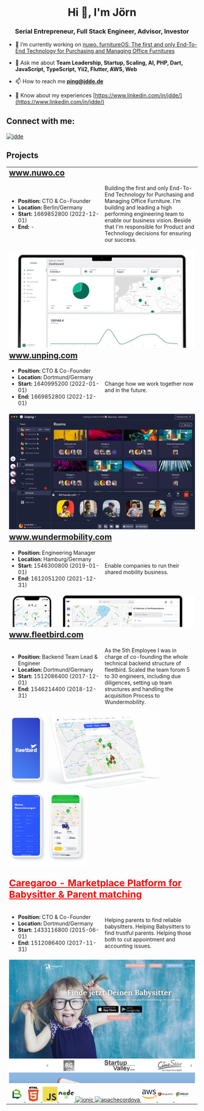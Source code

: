 <h1 align="center">Hi 👋, I'm Jörn</h1>
<h3 align="center">Serial Entrepreneur, Full Stack Engineer, Advisor, Investor</h3>

- 🔭 I’m currently working on [nuwo. furnitureOS: The first and only End-To-End Technology for Purchasing and Managing Office Furnitures](https://www.nuwo.co)

- 💬 Ask me about **Team Leadership, Startup, Scaling, AI, PHP, Dart, JavaScript, TypeScript, Yii2, Flutter, AWS, Web**

- 📫 How to reach me **ping@jdde.de**

- 📄 Know about my experiences [https://www.linkedin.com/in/jdde/](https://www.linkedin.com/in/jdde/)

<h2 align="left">Connect with me:</h3>
<p align="left">
<a href="https://linkedin.com/in/jdde" target="blank"><img align="center" src="https://raw.githubusercontent.com/rahuldkjain/github-profile-readme-generator/master/src/images/icons/Social/linked-in-alt.svg" alt="jdde" height="30" width="40" /></a>
</p>

<h2 align="left">Projects</h1>
<table>
  <tbody>
    <tr>
      <td colspan="2">
        <a href="https://www.nuwo.co" target="_blank" style="font-size: 1.5em; font-weight: bold;">www.nuwo.co</a>
      </td>
    </tr>
    <tr>
      <td width="50%">
        <ul>
          <li><b>Position:</b> CTO & Co-Founder</li>
          <li><b>Location:</b> Berlin/Germany</li>
          <li><b>Start:</b> 1669852800 (2022-12-01)</li>
          <li><b>End:</b> -</li>
        </ul>
      </td>
      <td width="50%">
        <p>
          Building the first and only End-To-End Technology for Purchasing and Managing Office Furniture.
          I'm building and leading a high performing engineering team to enable our business vision. Beside that I'm responsible for Product and Technology decisions for ensuring our success.
        </p>
      </td>
    </tr>
    <tr>
      <td colspan="2">
        <img alt="Photo" src="./assets/nuwo_screenshot_1.png" />
      </td>
    </tr>
    <tr>
      <td colspan="2">
        <a href="https://www.unping.com/app" target="_blank" style="font-size: 1.5em; font-weight: bold;">www.unping.com</a>
      </td>
    </tr>
    <tr>
      <td width="50%">
        <ul>
            <li><b>Position:</b> CTO & Co-Founder</li>
            <li><b>Location:</b> Dortmund/Germany</li>
            <li><b>Start:</b> 1640995200 (2022-01-01)</li>
            <li><b>End:</b> 1669852800 (2022-12-01)</li>
        </ul>
      </td>
      <td width="50%">
        <p>
          Change how we work together now and in the future.
        </p>
      </td>
    </tr>
    <tr>
      <td colspan="2">
        <img alt="Photo" src="./assets/unping_screenshot_1.png" />
      </td>
    </tr>
    <tr>
      <td colspan="2">
        <a href="https://www.wundermobility.com" target="_blank" style="font-size: 1.5em; font-weight: bold;">www.wundermobility.com</a>
      </td>
    </tr>
    <tr>
      <td width="50%">
        <ul>
            <li><b>Position:</b> Engineering Manager</li>
            <li><b>Location:</b> Hamburg/Germany</li>
            <li><b>Start:</b> 1546300800 (2019-01-01)</li>
            <li><b>End:</b> 1612051200 (2021-12-31)</li>
        </ul>
      </td>
      <td width="50%">
        <p>
          Enable companies to run their shared mobility business.
        </p>
      </td>
    </tr>
    <tr>
      <td colspan="2">
        <img alt="Photo" src="./assets/wundermobility.webp" />
      </td>
    </tr>
    <tr>
      <td colspan="2">
        <a href="https://www.fleetbird.com" target="_blank" style="font-size: 1.5em; font-weight: bold;">www.fleetbird.com</a>
      </td>
    </tr>
    <tr>
      <td width="50%">
        <ul>
            <li><b>Position:</b> Backend Team Lead & Engineer</li>
            <li><b>Location:</b> Dortmund/Germany</li>
            <li><b>Start:</b> 1512086400 (2017-12-01)</li>
            <li><b>End:</b> 1546214400 (2018-12-31)</li>
        </ul>
      </td>
      <td width="50%">
        <p>
          As the 5th Employee I was in charge of co-founding the whole technical backend structure of fleetbird. Scaled the team forom 5 to 30 engineers, including due diligences, setting up team structures and handling the acquisition Process to Wundermobility.
        </p>
      </td>
    </tr>
    <tr>
      <td colspan="2">
        <img alt="Photo" src="./assets/fleetbird_screenshot_0.png" height="200"/>
        <img alt="Photo" src="./assets/fleetbird_screenshot_1.png" height="200"/>
        <img alt="Photo" src="./assets/fleetbird_screenshot_2.png" height="200"/>
        <img alt="Photo" src="./assets/fleetbird_screenshot_3.png" height="200"/>
      </td>
    </tr>
    <tr>
      <td colspan="2">
        <h3 style="color:red;"><a href="https://www.caregaroo.de" target="_blank" style="font-size: 1.5em; font-weight: bold;color:red;">Caregaroo - Marketplace Platform for Babysitter & Parent matching</a></h3>
      </td>
    </tr>
    <tr>
      <td width="50%">
        <ul>
            <li><b>Position:</b> CTO & Co-Founder</li>
            <li><b>Location:</b> Dortmund/Germany</li>
            <li><b>Start:</b> 1433116800 (2015-06-01)</li>
            <li><b>End:</b> 1512086400 (2017-11-31)</li>
        </ul>
      </td>
      <td width="50%">
        <p>
          Helping parents to find reliable babysitters. Helping Babysitters to find trustful parents. Helping those both to cut appointment and accounting issues.
        </p>
      </td>
    </tr>
    <tr>
      <td colspan="2">
        <img alt="Photo" src="./assets/caregaroo_screenshot_1.jpg" />
      </td>
    </tr>
    <tr>
      <td colspan="2">
        <a href="https://loopback.io/" target="_blank" rel="noreferrer"> <img src="https://github.com/bestofjs/bestofjs/blob/master/apps/bestofjs-nextjs/public/logos/loopback3.svg" alt="loopback3" width="40" height="40"/> </a>
        <a href="https://www.w3.org/html/" target="_blank" rel="noreferrer"> <img src="https://raw.githubusercontent.com/devicons/devicon/master/icons/html5/html5-original-wordmark.svg" alt="html5" width="40" height="40"/> </a>
        <a href="https://developer.mozilla.org/en-US/docs/Web/JavaScript" target="_blank" rel="noreferrer"> <img src="https://raw.githubusercontent.com/devicons/devicon/master/icons/javascript/javascript-original.svg" alt="javascript" width="40" height="40"/> </a>
        <a href="https://nodejs.org" target="_blank" rel="noreferrer"> <img src="https://raw.githubusercontent.com/devicons/devicon/master/icons/nodejs/nodejs-original-wordmark.svg" alt="nodejs" width="40" height="40"/> </a>
        <a href="https://ionicframework.com" target="_blank" rel="noreferrer"> <img src="https://upload.wikimedia.org/wikipedia/commons/d/d1/Ionic_Logo.svg" alt="ionic" width="40" height="40"/> </a>
        <a href="https://cordova.apache.org/" target="_blank" rel="noreferrer"> <img src="https://www.vectorlogo.zone/logos/apache_cordova/apache_cordova-icon.svg" alt="apachecordova" width="40" height="40"/> </a>
        <a href="https://aws.amazon.com" target="_blank" rel="noreferrer"> <img src="https://raw.githubusercontent.com/devicons/devicon/master/icons/amazonwebservices/amazonwebservices-original-wordmark.svg" alt="aws" width="40" height="40"/> </a>
        <a href="https://angular.io" target="_blank" rel="noreferrer"> <img src="https://raw.githubusercontent.com/devicons/devicon/master/icons/angularjs/angularjs-original-wordmark.svg" alt="angularjs" width="40" height="40"/> </a>
        <a href="https://www.openapis.org/" target="_blank" rel="noreferrer"> <img src="https://github.com/OAI/OpenAPI-Style-Guide/blob/main/graphics/vector/OpenAPI_Logo_Pantone.svg" alt="openapi" width="40" height="40"/> </a>
      </td>
    </tr>
  </tbody>
</table>

